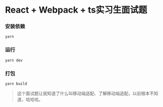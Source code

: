 # React + Webpack + ts实习生面试题

### 安装依赖

``````shell
yarn
``````

### 运行

```shell
yarn dev
```

### 打包

```shll
yarn build
```
> 这个面试题让我知道了什么叫移动端适配、了解移动端适配，以前根本不知道，哈哈哈。
